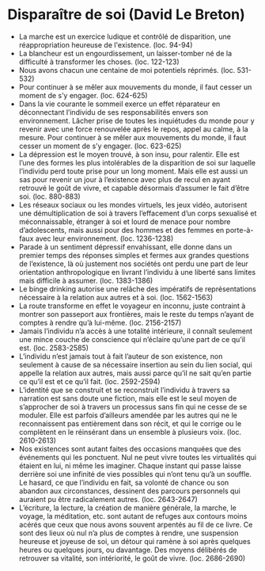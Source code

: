 # Disparaître de soi (David Le Breton)
* La marche est un exercice ludique et contrôlé de disparition, une réappropriation heureuse de l'existence. (loc. 94-94)
* La blancheur est un engourdissement, un laisser-tomber né de la difficulté à transformer les choses. (loc. 122-123)
* Nous avons chacun une centaine de moi potentiels réprimés. (loc. 531-532)
* Pour continuer à se mêler aux mouvements du monde, il faut cesser un moment de s’y engager. (loc. 624-625)
* Dans la vie courante le sommeil exerce un effet réparateur en déconnectant l’individu de ses responsabilités envers son environnement. Lâcher prise de toutes les inquiétudes du monde pour y revenir avec une force renouvelée après le repos, appel au calme, à la mesure. Pour continuer à se mêler aux mouvements du monde, il faut cesser un moment de s’y engager. (loc. 623-625)
* La dépression est le moyen trouvé, à son insu, pour ralentir. Elle est l’une des formes les plus intolérables de la disparition de soi sur laquelle l’individu perd toute prise pour un long moment. Mais elle est aussi un sas pour revenir un jour à l’existence avec plus de recul en ayant retrouvé le goût de vivre, et capable désormais d’assumer le fait d’être soi. (loc. 880-883)
* Les réseaux sociaux ou les mondes virtuels, les jeux vidéo, autorisent une démultiplication de soi à travers l’effacement d’un corps sexualisé et méconnaissable, étranger à soi et lourd de menace pour nombre d’adolescents, mais aussi pour des hommes et des femmes en porte-à-faux avec leur environnement. (loc. 1236-1238)
* Parade à un sentiment dépressif envahissant, elle donne dans un premier temps des réponses simples et fermes aux grandes questions de l’existence, là où justement nos sociétés ont perdu une part de leur orientation anthropologique en livrant l’individu à une liberté sans limites mais difficile à assumer. (loc. 1383-1386)
* Le binge drinking autorise une relâche des impératifs de représentations nécessaire à la relation aux autres et à soi. (loc. 1562-1563)
* La route transforme en effet le voyageur en inconnu, juste contraint à montrer son passeport aux frontières, mais le reste du temps n’ayant de comptes à rendre qu’à lui-même. (loc. 2156-2157)
* Jamais l’individu n’a accès à une totalité intérieure, il connaît seulement une mince couche de conscience qui n’éclaire qu’une part de ce qu’il est. (loc. 2583-2585)
* L’individu n’est jamais tout à fait l’auteur de son existence, non seulement à cause de sa nécessaire insertion au sein du lien social, qui appelle la relation aux autres, mais aussi parce qu’il ne sait qu’en partie ce qu’il est et ce qu’il fait. (loc. 2592-2594)
* L’identité que se construit et se reconstruit l’individu à travers sa narration est sans doute une fiction, mais elle est le seul moyen de s’approcher de soi à travers un processus sans fin qui ne cesse de se moduler. Elle est parfois d’ailleurs amendée par les autres qui ne le reconnaissent pas entièrement dans son récit, et qui le corrige ou le complètent en le réinsérant dans un ensemble à plusieurs voix. (loc. 2610-2613)
* Nos existences sont autant faites des occasions manquées que des événements qui les ponctuent. Nul ne peut vivre toutes les virtualités qui étaient en lui, ni même les imaginer. Chaque instant qui passe laisse derrière soi une infinité de vies possibles qui n’ont tenu qu’à un souffle. Le hasard, ce que l’individu en fait, sa volonté de chance ou son abandon aux circonstances, dessinent des parcours personnels qui auraient pu être radicalement autres. (loc. 2643-2647)
* L’écriture, la lecture, la création de manière générale, la marche, le voyage, la méditation, etc. sont autant de refuges aux contours moins acérés que ceux que nous avons souvent arpentés au fil de ce livre. Ce sont des lieux où nul n’a plus de comptes à rendre, une suspension heureuse et joyeuse de soi, un détour qui ramène à soi après quelques heures ou quelques jours, ou davantage. Des moyens délibérés de retrouver sa vitalité, son intériorité, le goût de vivre. (loc. 2686-2690)
